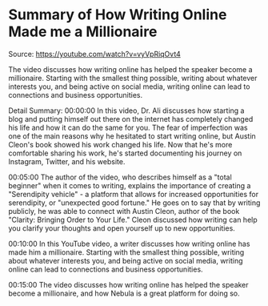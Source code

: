 # Summary of How Writing Online Made me a Millionaire

Source: https://youtube.com/watch?v=vyVpRiqOvt4

The video discusses how writing online has helped the speaker become a millionaire. Starting with the smallest thing possible, writing about whatever interests you, and being active on social media, writing online can lead to connections and business opportunities.

Detail Summary: 
00:00:00
In this video, Dr. Ali discusses how starting a blog and putting himself out there on the internet has completely changed his life and how it can do the same for you. The fear of imperfection was one of the main reasons why he hesitated to start writing online, but Austin Cleon's book showed his work changed his life. Now that he's more comfortable sharing his work, he's started documenting his journey on Instagram, Twitter, and his website.

00:05:00
The author of the video, who describes himself as a "total beginner" when it comes to writing, explains the importance of creating a "Serendipity vehicle" - a platform that allows for increased opportunities for serendipity, or "unexpected good fortune." He goes on to say that by writing publicly, he was able to connect with Austin Cleon, author of the book "Clarity: Bringing Order to Your Life." Cleon discussed how writing can help you clarify your thoughts and open yourself up to new opportunities.

00:10:00
In this YouTube video, a writer discusses how writing online has made him a millionaire. Starting with the smallest thing possible, writing about whatever interests you, and being active on social media, writing online can lead to connections and business opportunities.

00:15:00
The video discusses how writing online has helped the speaker become a millionaire, and how Nebula is a great platform for doing so.

